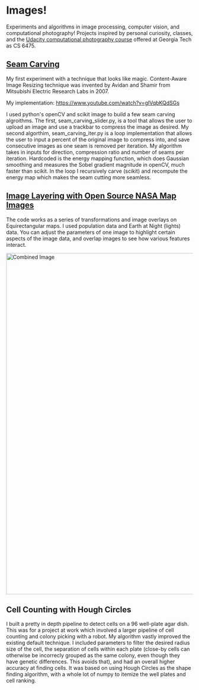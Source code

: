 # Images! 

Experiments and algorithms in image processing, computer vision, and computational photography! Projects inspired by personal curiosity, classes, and the [Udacity computational photography course](https://www.udacity.com/course/computational-photography--ud955) offered at Georgia Tech as CS 6475. 

## [Seam Carving](https://github.com/momonala/imaging_and_vision/tree/master/seam_carving)

My first experiment with a technique that looks like magic. Content-Aware Image Resizing technique was invented by Avidan and Shamir from Mitsubishi Electric Research Labs in 2007. 

My implementation: https://www.youtube.com/watch?v=gIVqbKQdSGs	

I used python's openCV and scikit image to build a few seam carving algroithms. The first, seam_carving_slider.py, is a tool that allows the user to upload an image and use a trackbar to compress the image as desired. My second algorthim, seam_carving_iter.py is a loop implementation that allows the user to input a percent of the original image to compress into, and save consecutive images as one seam is removed per iteration. My algorithm takes in inputs for direction,  compression ratio and number of seams per iteration. Hardcoded is the energy mapping function, which does Gaussian smoothing and measures the Sobel gradient magnitude in openCV, much faster than scikit. In the loop I recursively carve (scikit) and recompute the energy map which makes the seam cutting more seamless. 

## [Image Layering with Open Source NASA Map Images](https://github.com/momonala/Earth-Layers)

The code works as a series of transformations and image overlays on Equirectangular maps. I used population data and Earth at Night (lights) data. You can adjust the parameters of one image to highlight certain aspects of the image data, and overlap images to see how various features interact.

<img src="https://raw.githubusercontent.com/momonala/imaging_and_vision/master/earth_layers/earth_layers2.jpg" width="920" alt="Combined Image" />

## Cell Counting with Hough Circles 

I built a pretty in depth pipeline to detect cells on a 96 well-plate agar dish. This was for a project at work which involved a larger pipeline of cell counting and colony picking with a robot. My algorithm vastly improved the existing default technique. I included parameters to filter the desired radius size of the cell, the separation of cells within each plate (close-by cells can otherwise be incorrecly grouped as the same colony, even though they have genetic differences. This avoids that), and had an overall higher accuracy at finding cells. It was based on using Hough Circles as the shape finding algorithm, with a whole lot of numpy to itemize the well plates and cell ranking. 
